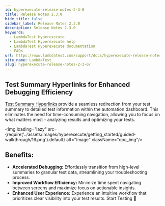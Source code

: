 ```yaml
---
id: hyperexecute-release-notes-2-3-0
title: Release Notes 2.3.0
hide_title: false
sidebar_label: Release Notes 2.3.0
description: Release Notes 2.3.0
keywords:
  - LambdaTest Hyperexecute
  - LambdaTest Hyperexecute help
  - LambdaTest Hyperexecute documentation
  - FAQs
url: https://www.lambdatest.com/support/docs/hyperexecute-release-notes-2-3-0/
site_name: LambdaTest
slug: hyperexecute-release-notes-2-3-0/
---
```


<script type="application/ld+json"
      dangerouslySetInnerHTML={{ __html: JSON.stringify({
       "@context": "https://schema.org",
        "@type": "BreadcrumbList",
        "itemListElement": [{
          "@type": "ListItem",
          "position": 1,
          "name": "Home",
          "item": "https://www.lambdatest.com"
        },{
          "@type": "ListItem",
          "position": 2,
          "name": "Support",
          "item": "https://www.lambdatest.com/support/docs/"
        },{
          "@type": "ListItem",
          "position": 3,
          "name": "Release Notes",
          "item": "https://www.lambdatest.com/support/docs/hyperexecute-release-notes-2-3-0/"
        }]
      })
    }}
></script>

## Test Summary Hyperlinks for Enhanced Debugging Efficiency

[Test Summary Hyperlinks](/support/docs/hyperexecute-guided-walkthrough/#test-summary-hyperlink) provide a seamless redirection from your test summary to detailed test information within the automation dashboard. This eliminates the need for time-consuming navigation, allowing you to focus on what matters most - analyzing results and optimizing your tests.

  <img loading="lazy" src={require('../assets/images/hyperexecute/getting_started/guided-walkthrough/16.png').default} alt="Image"  className="doc_img"/> 

## Benefits:

- **Accelerated Debugging:** Effortlessly transition from high-level summaries to granular test data, streamlining your troubleshooting process.
- **Improved Workflow Efficiency:** Minimize time spent navigating between screens and maximize focus on actionable insights.
- **Enhanced User Experience:** Experience an intuitive workflow that prioritizes clear visibility into your test results.
Start Testing 🚀